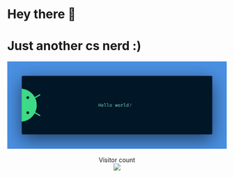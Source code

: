 # Hey there :wave:
# Just another cs nerd :)
<img src="banner.png" alt="Hello world">

<p align="center"> 
  Visitor count<br>
  <img src="https://profile-counter.glitch.me/legend100k/count.svg" />
</p>

<!---
legend100k/legend100k is a ✨ special ✨ repository because its `README.md` (this file) appears on your GitHub profile.
You can click the Preview link to take a look at your changes.
--->
